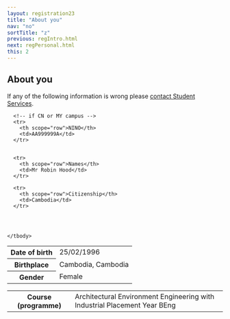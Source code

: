 ```yaml
---
layout: registration23
title: "About you"
nav: "no"
sortTitle: "z"
previous: regIntro.html
next: regPersonal.html
this: 2
---
```


## About you

If any of the following information is wrong please [contact Student Services](https://www.nottingham.ac.uk/studentservices/help/index.aspx).

<div class="clearfix">
  <table class="table table-sm notFullWidth floatLeft">
    <tbody>
      <!--
      <tr>
        <th scope="row">Student ID</th>
        <td>20260661</td>
      </tr>
      -->
      <tr>
        <th scope="row">Date of birth</th>
        <td>25/02/1996</td>
      </tr>
      <tr>
        <th scope="row">Birthplace</th>
        <td>Cambodia, Cambodia</td>
      </tr>
      <tr>
        <th scope="row">Gender</th>
        <td>Female</td>
      </tr>

      <!-- if CN or MY campus -->
      <tr>
        <th scope="row">NINO</th>
        <td>AA999999A</td>
      </tr>


      <tr>
        <th scope="row">Names</th>
        <td>Mr Robin Hood</td>
      </tr>

      <tr>
        <th scope="row">Citizenship</th>
        <td>Cambodia</td>
      </tr>




    </tbody>
  </table>

  <!-- <img src="{{ '/images/photo.jpg' | prepend: site.baseurl }}" class="photo floatLeft" alt="student photo"/> -->
</div>



<table class="table table-sm notFullWidth">
  <tbody>
    <tr>
      <th scope="row">Course (programme)</th>
      <td>Architectural Environment Engineering with Industrial Placement Year BEng</td>
    </tr>
  </tbody>
</table>

<!--
----

<div id="buttons">
  <a class="btn btn-primary" type="submit" href="{{page.next}}">Continue</a>
</div>
-->
